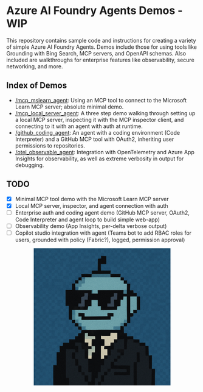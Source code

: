 # Azure AI Foundry Agents Demos - WIP

This repository contains sample code and instructions for creating a variety of simple Azure AI Foundry Agents. Demos include those for using tools like Grounding with Bing Search, MCP servers, and OpenAPI schemas. Also included are walkthroughs for enterprise features like observability, secure networking, and more.

## Index of Demos

- [/mcp_mslearn_agent](/mcp_mslearn_agent): Using an MCP tool to connect to the Microsoft Learn MCP server; absolute minimal demo.
- [/mcp_local_server_agent](/mcp_local_server_agent): A three step demo walking through setting up a local MCP server, inspecting it with the MCP inspector client, and connecting to it with an agent with auth at runtime.
- [/github_coding_agent](/github_coding_agent): An agent with a coding environment (Code Interpreter) and a GitHub MCP tool with OAuth2, inheriting user permissions to repositories.
- [/otel_observable_agent](/otel_observable_agent): Integration with OpenTelemetry and Azure App Insights for observability, as well as extreme verbosity in output for debugging.

## TODO

- [x] Minimal MCP tool demo with the Microsoft Learn MCP server
- [x] Local MCP server, inspector, and agent connection with auth
- [ ] Enterprise auth and coding agent demo (GitHub MCP server, OAuth2, Code Interpreter and agent loop to build simple web-app)
- [ ] Observability demo (App Insights, per-delta verbose output)
- [ ] Copilot studio integration with agent (Teams bot to add RBAC roles for users, grounded with policy (Fabric?), logged, permission approval) 

<p align="center">
  <img src="assets/agent-avatar.png" alt="Azure AI Agent avatar" width="360">
</p>
